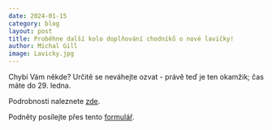 ```yaml
---
date: 2024-01-15
category: blog
layout: post
title: Proběhne další kolo doplňování chodníků o nové lavičky!
author: Michal Gill
image: Lavicky.jpg
---
```


Chybí Vám někde? Určitě se neváhejte ozvat - právě teď je ten okamžik; čas máte do 29. ledna.

Podrobnosti naleznete [zde](https://planujtrojku.cz/aktuality/lavicky-na-chodniku-dejte-vedet-kde-vam-chybi-n461475.htm).

Podněty posílejte přes tento [formulář](https://www.munipolis.cz/app/anketa/otazky/m7ne4Uxm).


